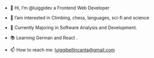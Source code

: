 - 👋 Hi, I’m @luiggidev a Frontend Web Developer
- 👀 I’am interested in Climbing, chess, languages, sci-fi and science
- 🌱 Currently Majoring in Software Analysis and Development.
- 📚 Learning German and React .

- 📫 How to reach me: luiggibellincanta@gmail.com

<!---
luiggidev/luiggidev is a ✨ special ✨ repository because its `README.md` (this file) appears on your GitHub profile.
You can click the Preview link to take a look at your changes.
--->
